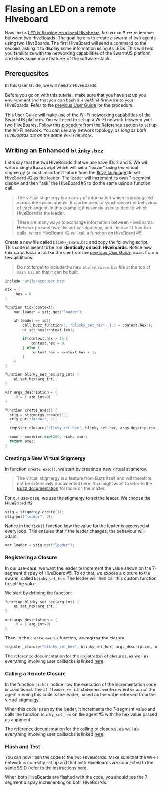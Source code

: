 # Flasing an LED on a remote Hiveboard

Now that a [LED is flashing on a local Hiveboard](led-flash-buzz.md), let us use Buzz to interact between two HiveBoards. The goal here is to create a swarm of two agents using two HiveBoards. The first HiveBoard will send a command to the second, asking it to display some information using its LEDs. This will help you familiarize with the networking capabilities of the SwarmUS platform and show some more features of the software stack.

## Prerequesites

In this User Guide, we will need 2 HiveBoards.

Before you go on with this tutorial, make sure that you have set up you environment and that you can flash a HiveMind firmware to your HiveBoards. Refer to the [previous User Guide](led-flash-buzz.md) for the procedure.

This User Guide will make use of the Wi-Fi networking capabilities of the SwarmUS platform. You will need to set up a Wi-Fi network between your two HiveBoards. Follow this [procedure](../../reference/Networking/configure-wifi.md) from the Reference section to set up the Wi-Fi network. You can use any network topology, *as long as both HiveBoards are on the same Wi-Fi network*.

## Writing an Enhanced `blinky.bzz`

Let's say that the two HiveBoards that we use have IDs 2 and 5. We will write a single Buzz script which will set a "leader" using the virtual stigmergy (a most important feature from the [Buzz language](https://github.com/buzz-lang/Buzz/blob/1f6eda7bb1d4ad83d9d8e6ff46e130078e2c3a52/doc/api.md#vstig)) to set HiveBoard #2 as the leader. The leader will increment its own 7-segment display and then "ask" the HiveBoard #5 to do the same using a function call.

> The virtual stigmergy is an array of information which is propagated across the swarm agents. It can be used to synchronize the behaviour of each angent. In this example, it is simply used to decide which HiveBoard is the leader. 

> There are many ways to exchange information between HiveBoards. Here we present two: the virtual stigmergy, and the use of function calls, where HiveBoard #2 will call a function on HiveBoard #5.

Create a new file called `blinky_swarm.bzz` and copy the following script. This code is meant to be run **identically on both HiveBoards**. Notice how this script looks a lot like the one from the [previous User Guide](led-flash-buzz.md), apart from a few additions. 

> Do not forget to include the new `blinky_swarm.bzz` file at the top of `main.bzz` so that it can be built.

```cpp
include "utils/executor.bzz"

ctx = {
    .hex = 0
}

function tick(context){
    var leader = stig.get("leader");

    if(leader == id){
        call_buzz_function(5, "blinky_set_hex", {.0 = context.hex});
        ui.set_hex(context.hex);
        
        if(context.hex > 15){
            context.hex = 0;
        } else {
            context.hex = context.hex + 1;
        }
    }
}

function blinky_set_hex(arg_int) {
    ui.set_hex(arg_int);
}

var args_description = {
    .0 = {.arg_int=0}
}

function create_exec() {
  stig = stigmergy.create(1);
  stig.put("leader", 2);

  register_closure("blinky_set_hex", blinky_set_hex, args_description, nil)

  exec = executor.new(200, tick, ctx);
  return exec;
}

```

### Creating a New Virtual Stigmergy

In function `create_exec()`, we start by creating a new virtual stigmergy.

> The virtual stigmergy is a feature from Buzz itself and will therefore not be extensively documented here. You might want to refer to the [Buzz documentation](https://github.com/buzz-lang/Buzz/blob/1f6eda7bb1d4ad83d9d8e6ff46e130078e2c3a52/doc/api.md#vstig) for more on the matter.

For our use-case, we use the stigmergy to set the leader. We choose the HiveBoard #2:

```cpp
stig = stigmergy.create(1);
stig.put("leader", 2);
```

Notice in the `tick()` function how the value for the leader is accessed at every loop. This ensures that if the leader changes, the behaviour will adapt:

```cpp
var leader = stig.get("leader");
```

### Registering a Closure

In our use-case, we want the leader to increment the value shown on the 7-segment display of HiveBoard #5. To do that, we expose a closure to the swarm, called `blinky_set_hex`. The leader will then call this custom function to set the value.

We start by defining the function:

```cpp
function blinky_set_hex(arg_int) {
    ui.set_hex(arg_int);
}

var args_description = {
    .0 = {.arg_int=0}
}
```

Then, in the `create_exec()` function, we register the closure:

```cpp
register_closure("blinky_set_hex", blinky_set_hex, args_description, nil)
```

The reference documentation for the registration of closures, as well as everything involving user callbacks is linked [here](../../reference/Buzz/available-apis.md#bittybuzzuserfunctions-managing-user-functions).

### Calling a Remote Closure

In the function `tick()`, notice how the execution of the incrementation code is conditional. The `if (leader == id)` statement verifies whether or not the agent running this code is the leader, based on the value retreived from the virtual stigmergy.

When this code is run by the leader, it increments the 7-segment value and calls the function `blinky_set_hex` on the agent #5 with the hex value passed as argument.

The reference documentation for the calling of closures, as well as everything involving user callbacks is linked [here](../../reference/Buzz/available-apis.md#bittybuzzuserfunctions-managing-user-functions).

### Flash and Test

You can now flash the code to the two HiveBoards. Make sure that the Wi-Fi network is correctly set up and that both HiveBoards are connected to the same SSID (refer to the instructions [here](../../reference/Networking/configure-wifi.md).

When both HiveBoards are flashed with the code, you should see the 7-segment display incrementing on both HiveBoards.

<!-- 
TODO

Instructions pour configurer le réseau wifi entre les 2 boards.

Présenter les différentes méthodes pour que 2 HB puissent s'échanger de l'information et requêtes. Stigmergie, functioncallrequest, RPC natif à Buzz(?)

Idea to introduce the concept of stigmergy and message propagation: stigmergy containing ID of board + LED on/off

checklist for each section of the required hardware and/or software set-up
 
 -->